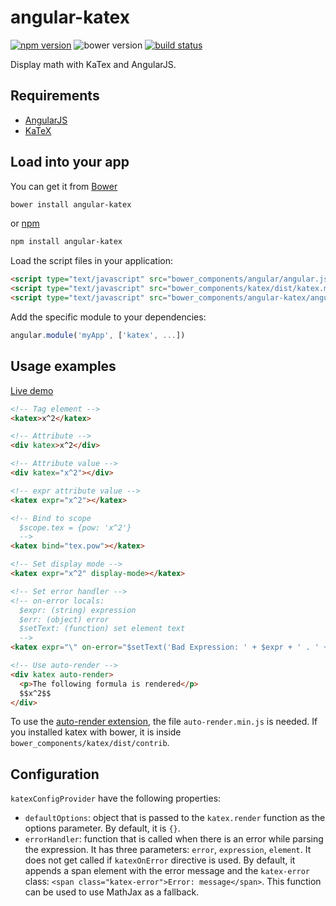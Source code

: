 # angular-katex

[![npm version](http://img.shields.io/npm/v/angular-katex.svg)](https://npmjs.org/package/angular-katex) ![bower version](https://img.shields.io/bower/v/angular-katex.svg) [![build status](https://img.shields.io/travis/tfoxy/angular-katex.svg)](https://travis-ci.org/tfoxy/angular-katex)

Display math with KaTex and AngularJS.


## Requirements

  - [AngularJS](https://github.com/angular/angular.js)
  - [KaTeX](https://github.com/Khan/KaTeX)


## Load into your app

You can get it from [Bower](http://bower.io/)

```sh
bower install angular-katex
```

or [npm](http://npmjs.com/)

```sh
npm install angular-katex
```

Load the script files in your application:

```html
<script type="text/javascript" src="bower_components/angular/angular.js"></script>
<script type="text/javascript" src="bower_components/katex/dist/katex.min.js"></script>
<script type="text/javascript" src="bower_components/angular-katex/angular-katex.js"></script>
```

Add the specific module to your dependencies:

```javascript
angular.module('myApp', ['katex', ...])
```


## Usage examples

[Live demo](http://jsbin.com/bidici/embed?html,output)

```html
<!-- Tag element -->
<katex>x^2</katex>

<!-- Attribute -->
<div katex>x^2</div>

<!-- Attribute value -->
<div katex="x^2"></div>

<!-- expr attribute value -->
<katex expr="x^2"></katex>

<!-- Bind to scope
  $scope.tex = {pow: 'x^2'}
  -->
<katex bind="tex.pow"></katex>

<!-- Set display mode -->
<katex expr="x^2" display-mode></katex>

<!-- Set error handler -->
<!-- on-error locals:
  $expr: (string) expression
  $err: (object) error
  $setText: (function) set element text
  -->
<katex expr="\" on-error="$setText('Bad Expression: ' + $expr + ' . ' + $err)"></katex>

<!-- Use auto-render -->
<div katex auto-render>
  <p>The following formula is rendered</p>
  $$x^2$$
</div>
```

To use the [auto-render extension](https://github.com/Khan/KaTeX/tree/master/contrib/auto-render),
the file `auto-render.min.js` is needed.
If you installed katex with bower, it is inside `bower_components/katex/dist/contrib`.


## Configuration

`katexConfigProvider` have the following properties:
  
  - `defaultOptions`: object that is passed to the `katex.render` function as the options parameter.
  By default, it is `{}`.
  - `errorHandler`: function that is called when there is an error while parsing the expression.
  It has three parameters: `error`, `expression`, `element`.
  It does not get called if `katexOnError` directive is used.
  By default, it appends a span element with the error message and the `katex-error` class: `<span class="katex-error">Error: message</span>`.
  This function can be used to use MathJax as a fallback.
